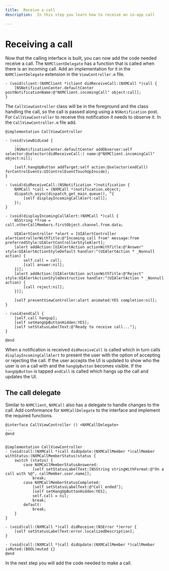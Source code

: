 ```yaml
---
title:  Receive a call
description:  In this step you learn how to receive an in-app call

---
```


Receiving a call
================

Now that the calling interface is built, you can now add the code needed receive a call. The `NXMClientDelegate` has a function that is called when there is an incoming call. Add an implementation for it in the `NXMClientDelegate` extension in the `ViewController.m` file.

```objective_c
- (void)client:(NXMClient *)client didReceiveCall:(NXMCall *)call {
    [NSNotificationCenter.defaultCenter postNotificationName:@"NXMClient.incomingCall" object:call];
}
```

The `CallViewController` class will be in the foreground and the class handling the call, so the call is passed along using a `NSNotification` post. For `CallViewController` to receive this notification it needs to observe it. In the `CallViewController.m` file add.

```objective_c
@implementation CallViewController

- (void)viewDidLoad {
    ...
    [NSNotificationCenter.defaultCenter addObserver:self selector:@selector(didReceiveCall:) name:@"NXMClient.incomingCall" object:nil];
    
    [self.hangUpButton addTarget:self action:@selector(endCall) forControlEvents:UIControlEventTouchUpInside];
}

- (void)didReceiveCall:(NSNotification *)notification {
    NXMCall *call = (NXMCall *)notification.object;
    dispatch_async(dispatch_get_main_queue(), ^{
        [self displayIncomingCallAlert:call];
    });
}

- (void)displayIncomingCallAlert:(NXMCall *)call {
    NSString *from = call.otherCallMembers.firstObject.channel.from.data;
    
    UIAlertController *alert = [UIAlertController alertControllerWithTitle:@"Incoming call from" message:from preferredStyle:UIAlertControllerStyleAlert];
    [alert addAction:[UIAlertAction actionWithTitle:@"Answer" style:UIAlertActionStyleDefault handler:^(UIAlertAction * _Nonnull action) {
        self.call = call;
        [call answer:nil];
    }]];
    [alert addAction:[UIAlertAction actionWithTitle:@"Reject" style:UIAlertActionStyleDestructive handler:^(UIAlertAction * _Nonnull action) {
        [call reject:nil];
    }]];
    
    [self presentViewController:alert animated:YES completion:nil];
}

- (void)endCall {
    [self.call hangup];
    [self setHangUpButtonHidden:YES];
    [self setStatusLabelText:@"Ready to receive call..."];
}

@end
```

When a notification is received `didReceiveCall` is called which in turn calls `displayIncomingCallAlert` to present the user with the option of accepting or rejecting the call. If the user accepts the UI is updated to show who the user is on a call with and the `hangUpButton` becomes visible. If the `hangUpButton` is tapped `endCall` is called which hangs up the call and updates the UI.

The call delegate
-----------------

Similar to `NXMClient`, `NXMCall` also has a delegate to handle changes to the call. Add conformance for `NXMCallDelegate` to the interface and implement the required functions.

```objective_c
@interface CallViewController () <NXMCallDelegate>
...
@end


@implementation CallViewController
- (void)call:(NXMCall *)call didUpdate:(NXMCallMember *)callMember withStatus:(NXMCallMemberStatus)status {
    switch (status) {
        case NXMCallMemberStatusAnswered:
            [self setStatusLabelText:[NSString stringWithFormat:@"On a call with %@", callMember.user.name]];
            break;
        case NXMCallMemberStatusCompleted:
            [self setStatusLabelText:@"Call ended"];
            [self setHangUpButtonHidden:YES];
            self.call = nil;
            break;
        default:
            break;
    }
}

- (void)call:(NXMCall *)call didReceive:(NSError *)error {
    [self setStatusLabelText:error.localizedDescription];
}

- (void)call:(NXMCall *)call didUpdate:(NXMCallMember *)callMember isMuted:(BOOL)muted {}
@end
```

In the next step you will add the code needed to make a call.

